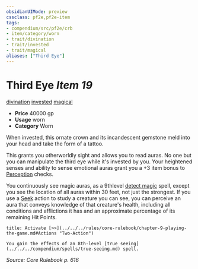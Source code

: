 ```yaml
---
obsidianUIMode: preview
cssclass: pf2e,pf2e-item
tags:
- compendium/src/pf2e/crb
- item/category/worn
- trait/divination
- trait/invested
- trait/magical
aliases: ["Third Eye"]
---
```

# Third Eye *Item 19*  
[divination](../../../Rules/traits/divination.md)  [invested](../../../Rules/traits/invested.md)  [magical](../../../Rules/traits/magical.md)  

- **Price** 40000 gp
- **Usage** worn
- **Category** Worn

When invested, this ornate crown and its incandescent gemstone meld into your head and take the form of a tattoo.

This grants you otherworldly sight and allows you to read auras. No one but you can manipulate the third eye while it's invested by you. Your heightened senses and ability to sense emotional auras grant you a +3 item bonus to [Perception](../../skills.md#Perception) checks.

You continuously see magic auras, as a 9thlevel [detect magic](../../spells/detect-magic.md) spell, except you see the location of all auras within 30 feet, not just the strongest. If you use a [Seek](../../../Rules/actions/seek.md) action to study a creature you can see, you can perceive an aura that conveys knowledge of that creature's health, including all conditions and afflictions it has and an approximate percentage of its remaining Hit Points.

```ad-embed-ability
title: Activate [>>](../../../rules/core-rulebook/chapter-9-playing-the-game.md#Actions "Two-Action")

You gain the effects of an 8th-level [true seeing](../../../compendium/spells/true-seeing.md) spell.
```

*Source: Core Rulebook p. 616*

